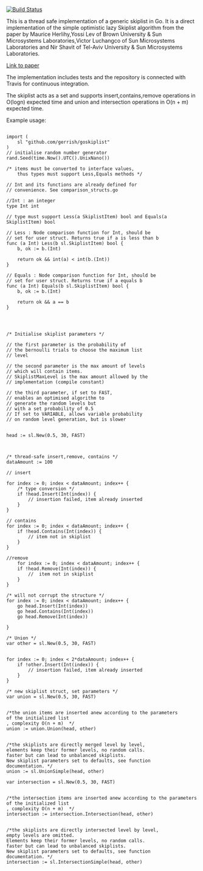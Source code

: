 [![Build Status](https://travis-ci.org/gerrish/goskiplist.svg?branch=master)](https://travis-ci.org/gerrish/goskiplist)

This is a thread safe implementation of a generic skiplist in Go. It is a direct implementation of the simple 
optimistic lazy Skiplist algorithm from the paper by Maurice Herlihy,Yossi Lev of Brown University & Sun Microsystems Laboratories,Victor Luchangco of Sun Microsystems Laboratories  and Nir Shavit of Tel-Aviv University & Sun Microsystems Laboratories.

[Link to paper](http://people.csail.mit.edu/shanir/publications/LazySkipList.pdf "the paper")

The implementation includes tests and the repository is connected with Travis for continuous integration.

The skiplist acts as a set and supports insert,contains,remove operations in O(logn) expected time and union and intersection operations in O(n + m) expected time. 

Example usage:
```golang

import (
	sl "github.com/gerrish/goskiplist"
)
// initialise random number generator
rand.Seed(time.Now().UTC().UnixNano())

/* items must be converted to interface values,
    thus types must support Less,Equals methods */

// Int and its functions are already defined for 
// convenience. See comparison_structs.go

//Int : an integer
type Int int

// type must support Less(a SkiplistItem) bool and Equals(a SkiplistItem) bool

// Less : Node comparison function for Int, should be
// set for user struct. Returns true if a is less than b
func (a Int) Less(b sl.SkiplistItem) bool {
	b, ok := b.(Int)

	return ok && int(a) < int(b.(Int))
}

// Equals : Node comparison function for Int, should be
// set for user struct. Returns true if a equals b
func (a Int) Equals(b sl.SkiplistItem) bool {
	b, ok := b.(Int)

	return ok && a == b
}




/* Initialise skiplist parameters */

// the first parameter is the probability of
// the bernoulli trials to choose the maximum list
// level

// the second parameter is the max amount of levels
// which will contain items. 
// SkiplistMaxLevel is the max amount allowed by the
// implementation (compile constant)

// the third parameter, if set to FAST,
// enables an optimised algorithm to
// generate the random levels but
// with a set probability of 0.5
// If set to VARIABLE, allows variable probability
// on random level generation, but is slower


head := sl.New(0.5, 30, FAST)



/* thread-safe insert,remove, contains */
dataAmount := 100

// insert

for index := 0; index < dataAmount; index++ {
    /* type conversion */
    if !head.Insert(Int(index)) {
        // insertion failed, item already inserted
    }
}

// contains
for index := 0; index < dataAmount; index++ {
    if !head.Contains(Int(index)) {
        // item not in skiplist
    }
}

//remove
    for index := 0; index < dataAmount; index++ {
    if !head.Remove(Int(index)) {
        //  item not in skiplist
    }
}

/* will not corrupt the structure */
for index := 0; index < dataAmount; index++ {
    go head.Insert(Int(index))
    go head.Contains(Int(index))
    go head.Remove(Int(index))
    
}

/* Union */
var other = sl.New(0.5, 30, FAST)


for index := 0; index < 2*dataAmount; index++ {
    if !other.Insert(Int(index)) {
        // insertion failed, item already inserted
    }
}

/* new skiplist struct, set parameters */
var union = sl.New(0.5, 30, FAST)


/*the union items are inserted anew according to the parameters
of the initialized list
, complexity O(n + m)  */
union := union.Union(head, other)


/*the skiplists are directly merged level by level,
elements keep their former levels, no random calls.
faster but can lead to unbalanced skiplists.
New skiplist parameters set to defaults, see function
documentation. */
union := sl.UnionSimple(head, other)

var intersection = sl.New(0.5, 30, FAST)


/*the intersection items are inserted anew according to the parameters
of the initialized list
, complexity O(n + m)  */
intersection := intersection.Intersection(head, other)


/*the skiplists are directly intersected level by level,
empty levels are omitted.
Elements keep their former levels, no random calls.
faster but can lead to unbalanced skiplists.
New skiplist parameters set to defaults, see function
documentation. */
intersection := sl.IntersectionSimple(head, other)
```


